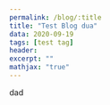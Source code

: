 ```yaml
---
permalink: /blog/:title
title: "Test Blog dua"
data: 2020-09-19
tags: [test tag]
header:
excerpt: ""
mathjax: "true"
---
```


dad
